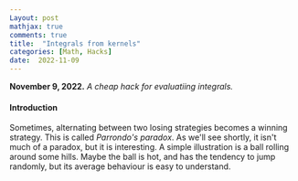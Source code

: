 ```yaml
---
Layout: post
mathjax: true
comments: true
title:  "Integrals from kernels"
categories: [Math, Hacks]
date:  2022-11-09
---
```


**November 9, 2022.** *A cheap hack for evaluatiing integrals.*

#### Introduction

Sometimes, alternating between two losing strategies becomes a winning
strategy. This is called *Parrondo's paradox*. As we'll see
shortly, it isn't much of a paradox, but it is interesting.
A simple illustration is a ball rolling around some hills. Maybe the
ball is hot, and has the tendency to jump randomly, but its average
behaviour is easy to understand.
